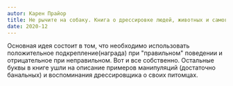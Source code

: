 ```yaml
---
autor: Карен Прайор
title: Не рычите на собаку. Книга о дрессировке людей, животных и самого себя
date: 2020-12
---
```

Основная идея состоит в том, что необходимо использовать положительное подкрепление(награда) при "правильном" поведении и отрицательное при неправильном. Вот и все собственно. Остальные буквы в книге ушли на описание примеров манипуляций (достаточно банальных) и воспоминания дрессировщика о своих питомцах.